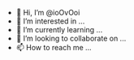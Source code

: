 - 👋 Hi, I’m @ioOvOoi
- 👀 I’m interested in ...
- 🌱 I’m currently learning ...
- 💞️ I’m looking to collaborate on ...
- 📫 How to reach me ...

<!---
ioOvOoi/ioOvOoi is a ✨ special ✨ repository because its `README.md` (this file) appears on your GitHub profile.
You can click the Preview link to take a look at your changes.
--->
